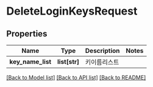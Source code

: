 # DeleteLoginKeysRequest

## Properties
Name | Type | Description | Notes
------------ | ------------- | ------------- | -------------
**key_name_list** | **list[str]** | 키이름리스트 | 

[[Back to Model list]](../README.md#documentation-for-models) [[Back to API list]](../README.md#documentation-for-api-endpoints) [[Back to README]](../README.md)


